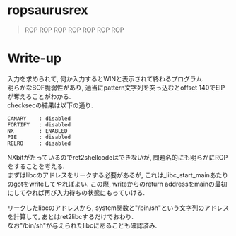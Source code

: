 # ropsaurusrex

> ROP ROP ROP ROP ROP ROP ROP

# Write-up
入力を求められて, 何か入力するとWINと表示されて終わるプログラム.  
明らかなBOF脆弱性があり, 適当にpattern文字列を突っ込むとoffset 140でEIPが奪えることがわかる.  
checksecの結果は以下の通り.  
```
CANARY    : disabled
FORTIFY   : disabled
NX        : ENABLED
PIE       : disabled
RELRO     : disabled
```

NXbitがたっているのでret2shellcodeはできないが, 問題名的にも明らかにROPをすることを考える.  
まずはlibcのアドレスをリークする必要があるが, これは_libc_start_mainあたりのgotをwriteしてやればよい. この際, writeからのreturn addressをmainの最初にしてやれば再び入力待ちの状態にもっていける.  

リークしたlibcのアドレスから, system関数と"/bin/sh"という文字列のアドレスを計算して, あとはret2libcするだけでおわり.  
なお"/bin/sh"が与えられたlibcにあることも確認済み.
